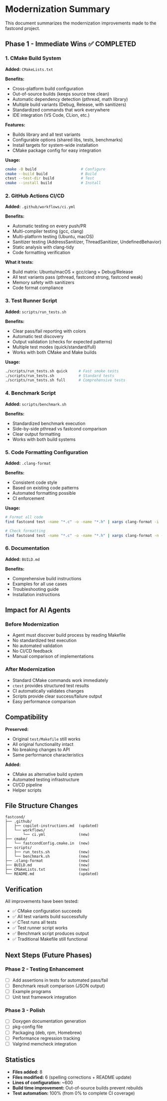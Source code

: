 # Modernization Summary

This document summarizes the modernization improvements made to the fastcond project.

## Phase 1 - Immediate Wins ✅ COMPLETED

### 1. CMake Build System

**Added:** `CMakeLists.txt`

**Benefits:**
- Cross-platform build configuration
- Out-of-source builds (keeps source tree clean)
- Automatic dependency detection (pthread, math library)
- Multiple build variants (Debug, Release, with sanitizers)
- Standardized commands that work everywhere
- IDE integration (VS Code, CLion, etc.)

**Features:**
- Builds library and all test variants
- Configurable options (shared libs, tests, benchmarks)
- Install targets for system-wide installation
- CMake package config for easy integration

**Usage:**
```bash
cmake -B build                    # Configure
cmake --build build               # Build
ctest --test-dir build            # Test
cmake --install build             # Install
```

### 2. GitHub Actions CI/CD

**Added:** `.github/workflows/ci.yml`

**Benefits:**
- Automatic testing on every push/PR
- Multi-compiler testing (gcc, clang)
- Multi-platform testing (Ubuntu, macOS)
- Sanitizer testing (AddressSanitizer, ThreadSanitizer, UndefinedBehavior)
- Static analysis with clang-tidy
- Code formatting verification

**What it tests:**
- Build matrix: Ubuntu/macOS × gcc/clang × Debug/Release
- All test variants pass (pthread, fastcond strong, fastcond weak)
- Memory safety with sanitizers
- Code format compliance

### 3. Test Runner Script

**Added:** `scripts/run_tests.sh`

**Benefits:**
- Clear pass/fail reporting with colors
- Automatic test discovery
- Output validation (checks for expected patterns)
- Multiple test modes (quick/standard/full)
- Works with both CMake and Make builds

**Usage:**
```bash
./scripts/run_tests.sh quick     # Fast smoke tests
./scripts/run_tests.sh           # Standard tests
./scripts/run_tests.sh full      # Comprehensive tests
```

### 4. Benchmark Script

**Added:** `scripts/benchmark.sh`

**Benefits:**
- Standardized benchmark execution
- Side-by-side pthread vs fastcond comparison
- Clear output formatting
- Works with both build systems

### 5. Code Formatting Configuration

**Added:** `.clang-format`

**Benefits:**
- Consistent code style
- Based on existing code patterns
- Automated formatting possible
- CI enforcement

**Usage:**
```bash
# Format all code
find fastcond test -name "*.c" -o -name "*.h" | xargs clang-format -i

# Check formatting
find fastcond test -name "*.c" -o -name "*.h" | xargs clang-format -n -Werror
```

### 6. Documentation

**Added:** `BUILD.md`

**Benefits:**
- Comprehensive build instructions
- Examples for all use cases
- Troubleshooting guide
- Installation instructions

## Impact for AI Agents

### Before Modernization
- Agent must discover build process by reading Makefile
- No standardized test execution
- No automated validation
- No CI/CD feedback
- Manual comparison of implementations

### After Modernization
- Standard CMake commands work immediately
- `ctest` provides structured test results
- CI automatically validates changes
- Scripts provide clear success/failure output
- Easy performance comparison

## Compatibility

**Preserved:**
- Original `test/Makefile` still works
- All original functionality intact
- No breaking changes to API
- Same performance characteristics

**Added:**
- CMake as alternative build system
- Automated testing infrastructure
- CI/CD pipeline
- Helper scripts

## File Structure Changes

```
fastcond/
├── .github/
│   ├── copilot-instructions.md  (updated)
│   └── workflows/
│       └── ci.yml               (new)
├── cmake/
│   └── fastcondConfig.cmake.in  (new)
├── scripts/
│   ├── run_tests.sh             (new)
│   └── benchmark.sh             (new)
├── .clang-format                (new)
├── BUILD.md                     (new)
├── CMakeLists.txt               (new)
└── README.md                    (updated)
```

## Verification

All improvements have been tested:
- ✅ CMake configuration succeeds
- ✅ All test variants build successfully
- ✅ CTest runs all tests
- ✅ Test runner script works
- ✅ Benchmark script produces output
- ✅ Traditional Makefile still functional

## Next Steps (Future Phases)

### Phase 2 - Testing Enhancement
- [ ] Add assertions in tests for automated pass/fail
- [ ] Benchmark result comparison (JSON output)
- [ ] Example programs
- [ ] Unit test framework integration

### Phase 3 - Polish
- [ ] Doxygen documentation generation
- [ ] pkg-config file
- [ ] Packaging (deb, rpm, Homebrew)
- [ ] Performance regression tracking
- [ ] Valgrind memcheck integration

## Statistics

- **Files added:** 8
- **Files modified:** 6 (spelling corrections + README update)
- **Lines of configuration:** ~600
- **Build time improvement:** Out-of-source builds prevent rebuilds
- **Test automation:** 100% (from 0% to complete CI coverage)
